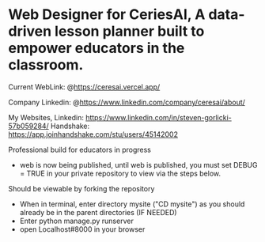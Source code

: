 # Web Designer for CeriesAI, A data-driven lesson planner built to empower educators in the classroom. 

Current WebLink:  @https://ceresai.vercel.app/

Company Linkedin: @https://www.linkedin.com/company/ceresai/about/

My Websites, 
Linkedin: https://www.linkedin.com/in/steven-gorlicki-57b059284/
Handshake: https://app.joinhandshake.com/stu/users/45142002

Professional build for educators in progress

 * web is now being published, until web is published, you must set DEBUG = TRUE in your private repository to view via the steps below.                                

Should be viewable by forking the repository
* When in terminal, enter directory mysite ("CD mysite") as you should already be in the parent directories (IF NEEDED)
* Enter python manage.py runserver
* open Localhost#8000 in your browser
  

